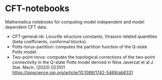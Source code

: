 # CFT-notebooks
Mathematica notebooks for computing model independent and model dependent CFT data.

* CFT-general.nb: Liouville structure constants, Virasoro related quantities (beta coefficients, conformal blocks).
* Potts-torus-partition: computes the partition function of the Q-state Potts model.
* Two-point-torus: computes the topological corrections of the two-point connectivity in the Q-state Potts model derived in Nina Javerzat et al J. Stat. Mech. (2020) 023101 https://iopscience.iop.org/article/10.1088/1742-5468/ab6331
